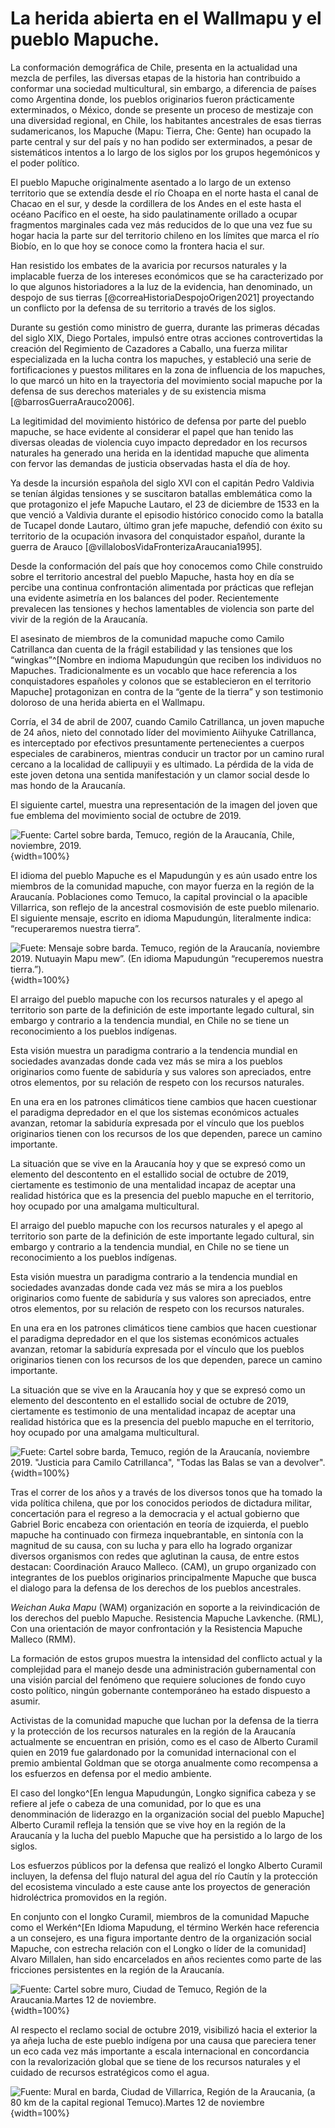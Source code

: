 # La herida abierta en el Wallmapu y el pueblo Mapuche.

La conformación demográfica de Chile, presenta en la actualidad una mezcla de perfiles, las diversas etapas de la historia han contribuido a conformar una sociedad multicultural, sin embargo, a diferencia de países como Argentina donde, los pueblos originarios fueron prácticamente exterminados, o México, donde se presente un proceso de mestizaje con una diversidad regional, en Chile, los habitantes ancestrales de esas tierras sudamericanos, los Mapuche (Mapu: Tierra, Che: Gente) han ocupado la parte central y sur del país y no han podido ser exterminados, a pesar de sistemáticos intentos a lo largo de los siglos por los grupos hegemónicos y el poder político.

El pueblo Mapuche originalmente asentado a lo largo de un extenso territorio que se extendía desde el río Choapa en el norte hasta el canal de Chacao en el sur, y desde la cordillera de los Andes en el este hasta el océano Pacífico en el oeste, ha sido paulatinamente orillado a ocupar fragmentos marginales cada vez más reducidos de lo que una vez fue su hogar hacia la parte sur del territorio chileno en los límites que marca el río Biobío, en lo que hoy se conoce como la frontera hacia el sur. 

Han resistido los embates de la avaricia por recursos naturales y la implacable fuerza de los intereses económicos que se ha caracterizado por lo que algunos historiadores a la luz de la evidencia, han denominado, un despojo de sus tierras [@correaHistoriaDespojoOrigen2021] proyectando un conflicto por la defensa de su territorio a través de los siglos. 

Durante su gestión como ministro de guerra, durante las primeras décadas del siglo XIX, Diego Portales, impulsó entre otras acciones controvertidas la creación del Regimiento de Cazadores a Caballo, una fuerza militar especializada en la lucha contra los mapuches, y estableció una serie de fortificaciones y puestos militares en la zona de influencia de los mapuches, lo que marcó un hito en la trayectoria del movimiento social mapuche por la defensa de sus derechos materiales y de su existencia misma [@barrosGuerraArauco2006]. 

La legitimidad del movimiento histórico de defensa por parte del pueblo mapuche, se hace evidente al considerar el papel que han tenido las diversas oleadas de violencia cuyo impacto depredador en los recursos naturales ha generado una herida en la identidad mapuche que alimenta con fervor las demandas de justicia observadas hasta el día de hoy.

Ya desde la incursión española del siglo XVI con el capitán Pedro Valdivia se tenían álgidas tensiones y se suscitaron batallas emblemática como la que protagonizo el jefe Mapuche Lautaro, el 23 de diciembre de 1533 en la que venció a Valdivia durante el episodio histórico conocido como la batalla de Tucapel donde Lautaro, último gran jefe mapuche, defendió con éxito su territorio de la ocupación invasora del conquistador español, durante la guerra de Arauco [@villalobosVidaFronterizaAraucania1995].

Desde la conformación del país que hoy conocemos como Chile construido sobre el territorio ancestral del pueblo Mapuche, hasta hoy en día se percibe una continua confrontación alimentada por  prácticas que reflejan una evidente asimetría en los balances del poder. Recientemente prevalecen las tensiones y hechos lamentables de violencia son parte del vivir de la región de la Araucanía. 

El asesinato de miembros de la comunidad mapuche como Camilo Catrillanca dan cuenta de la frágil estabilidad y las tensiones que los “wingkas”^[Nombre en indioma Mapudungún que reciben los individuos no Mapuches. Tradicionalmente es un vocablo que hace referencia a los conquistadores españoles y colonos que se establecieron en el territorio Mapuche]  protagonizan en contra de la “gente de la tierra” y son testimonio doloroso de una herida abierta en el Wallmapu. 

Corría, el 34 de abril de 2007, cuando Camilo Catrillanca, un joven mapuche de 24 años, nieto del connotado líder del movimiento Aiihyuke Catrillanca, es interceptado por efectivos presuntamente pertenecientes a cuerpos especiales de carabineros, mientras conducir un tractor por un camino rural cercano a la localidad de callipuyii y es ultimado. 
La pérdida de la vida de este joven detona una sentida manifestación y un clamor social desde lo mas hondo de la Araucanía.

El siguiente cartel, muestra una representación de la imagen del joven que fue emblema del movimiento social de octubre de 2019.


![Fuente: Cartel sobre barda, Temuco, región de la Araucanía, Chile, noviembre, 2019.](images/IMG_1967.JPG){width=100%}


El idioma del pueblo Mapuche es el Mapudungún y es aún usado entre los miembros de la comunidad mapuche, con mayor fuerza en la región de la Araucanía. Poblaciones como Temuco, la capital provincial o la apacible Villarrica, son reflejo de la ancestral cosmovisión de este pueblo milenario. El siguiente mensaje, escrito en idioma Mapudungún, literalmente indica: “recuperaremos nuestra tierra”.

![Fuete: Mensaje sobre barda. Temuco, región de la Araucanía, noviembre 2019. Nutuayin Mapu mew”. (En idioma Mapudungún “recuperemos nuestra tierra.”).](images/IMG_1246.JPG){width=100%}

El arraigo del pueblo mapuche con los recursos naturales y el apego al territorio son parte de la definición de este importante legado cultural, sin embargo y contrario a la tendencia mundial, en Chile no se tiene un reconocimiento a los pueblos indígenas. 

Esta visión muestra un paradigma contrario a la tendencia mundial en sociedades avanzadas donde cada vez más se mira a los pueblos originarios como fuente de sabiduría y sus valores son apreciados, entre otros elementos, por su relación de respeto con los recursos naturales.  

En una era en los patrones climáticos tiene cambios que hacen cuestionar el paradigma depredador en el que los sistemas económicos actuales avanzan, retomar la sabiduría expresada por el vínculo que los pueblos originarios tienen con los recursos de los que dependen, parece un camino importante. 

La situación que se vive en la Araucanía hoy y que se expresó como un elemento del descontento en el estallido social de octubre de 2019, ciertamente es testimonio de una mentalidad incapaz de aceptar una realidad histórica que es la presencia del pueblo mapuche en el territorio, hoy ocupado por una amalgama multicultural. 

El arraigo del pueblo mapuche con los recursos naturales y el apego al territorio son parte de la definición de este importante legado cultural, sin embargo y contrario a la tendencia mundial, en Chile no se tiene un reconocimiento a los pueblos indígenas. 

Esta visión muestra un paradigma contrario a la tendencia mundial en sociedades avanzadas donde cada vez más se mira a los pueblos originarios como fuente de sabiduría y sus valores son apreciados, entre otros elementos, por su relación de respeto con los recursos naturales.

En una era en los patrones climáticos tiene cambios que hacen cuestionar el paradigma depredador en el que los sistemas económicos actuales avanzan, retomar la sabiduría expresada por el vínculo que los pueblos originarios tienen con los recursos de los que dependen, parece un camino importante. 

La situación que se vive en la Araucanía hoy y que se expresó como un elemento del descontento en el estallido social de octubre de 2019, ciertamente es testimonio de una mentalidad incapaz de aceptar una realidad histórica que es la presencia del pueblo mapuche en el territorio, hoy ocupado por una amalgama multicultural. 


![Fuete: Cartel sobre barda, Temuco, región de la Araucanía, noviembre 2019. "Justicia para Camilo Catrillanca", "Todas las Balas se van a devolver".](images/IMG_2386.JPG){width=100%}

Tras el correr de los años y a través de los diversos tonos que ha tomado la vida política chilena, que por los conocidos periodos de dictadura militar, concertación para el regreso a la democracia y el actual gobierno que Gabriel Boric encabeza con orientación en teoría de izquierda, el pueblo mapuche ha continuado con firmeza inquebrantable,  en sintonía con la magnitud de su causa, con su lucha y para ello ha logrado organizar diversos organismos con redes que aglutinan la causa, de entre estos destacan:  Coordinación Arauco Malleco. (CAM), un grupo organizado con integrantes de los pueblos originarios principalmente Mapuche que busca el dialogo para la defensa de los derechos de los pueblos ancestrales. 

*Weichan Auka Mapu* (WAM) organización en soporte a la reivindicación de los derechos del pueblo Mapuche.  Resistencia Mapuche Lavkenche. (RML), Con una orientación de mayor confrontación y la Resistencia Mapuche Malleco (RMM).

La formación de estos grupos muestra la intensidad del conflicto actual y la complejidad para el manejo desde una administración gubernamental con una visión parcial del fenómeno que requiere soluciones de fondo cuyo costo político, ningún gobernante contemporáneo ha estado dispuesto a asumir. 

Activistas de la comunidad mapuche que luchan por la defensa de la tierra y la protección de los recursos naturales en la región de la Araucanía actualmente se encuentran en prisión, como es el caso de Alberto Curamil quien en 2019 fue galardonado por la comunidad internacional con el premio ambiental Goldman que se otorga anualmente como recompensa a los esfuerzos en defensa por el medio ambiente. 

El caso del longko^[En lengua Mapudungún, Longko significa cabeza  y se refiere al jefe o cabeza de una comunidad, por lo que es una denomminación de liderazgo en la organización social del pueblo Mapuche] Alberto Curamil refleja la tensión que se vive hoy en la región de la Araucanía y la lucha del pueblo Mapuche que ha persistido a lo largo de los siglos. 

Los esfuerzos públicos por la defensa que realizó el longko Alberto Curamil incluyen, la defensa del flujo natural del agua del río Cautín y la protección del ecosistema vinculado a este cause ante los proyectos de generación hidroléctrica promovidos en la región. 

En conjunto con el longko Curamil, miembros de la comunidad Mapuche como el Werkén^[En Idioma Mapudung, el término Werkén hace referencia a un consejero, es una figura importante dentro de la organización social Mapuche, con estrecha relación con el Longko o líder de la comunidad]  Alvaro Millalen, han sido encarcelados en años recientes como parte de las fricciones persistentes en la región de la Araucanía. 

![Fuente: Cartel sobre muro, Ciudad de Temuco, Región de la Araucania.Martes 12 de noviembre. ](images/IMG_1247.JPG){width=100%}

Al respecto el reclamo social de octubre 2019, visibilizó hacia el exterior la ya añeja lucha de este pueblo indígena por una causa que pareciera tener un eco cada vez más importante a escala internacional en concordancia con la revalorización global que se tiene de los recursos naturales y el cuidado de recursos estratégicos como el agua.  

![Fuente: Mural en barda, Ciudad de Villarrica, Región de la Araucania, (a 80 km de la capital regional Temuco).Martes 12 de noviembre ](images/IMG_1738.JPG){width=100%}

